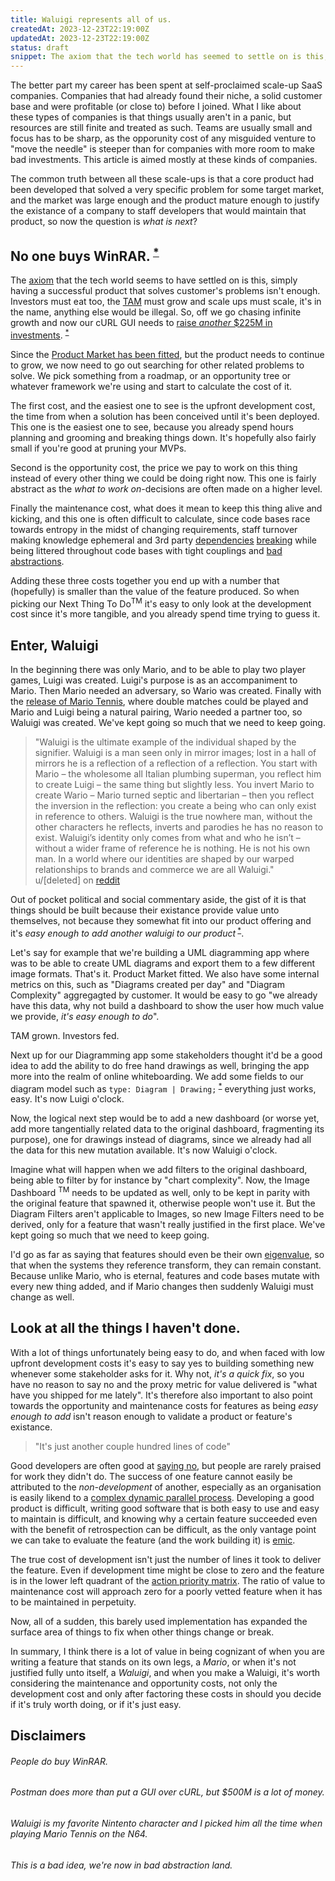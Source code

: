 ```yaml
---
title: Waluigi represents all of us.
createdAt: 2023-12-23T22:19:00Z
updatedAt: 2023-12-23T22:19:00Z
status: draft
snippet: The axiom that the tech world has seemed to settle on is this, simply having a successful product that solves customer's problems isn't enough. Investors must eat too and the TAM must grow.
---
```


The better part my career has been spent at self-proclaimed scale-up SaaS
companies. Companies that had already found their niche, a solid customer base
and were profitable (or close to) before I joined. What I like about these types
of companies is that things usually aren't in a panic, but resources are still
finite and treated as such. Teams are usually small and focus has to be sharp,
as the opporunity cost of any misguided venture to "move the needle" is steeper
than for companies with more room to make bad investments. This article is aimed
mostly at these kinds of companies.

The common truth between all these scale-ups is that a core product had been
developed that solved a very specific problem for some target market, and the
market was large enough and the product mature enough to justify the existance
of a company to staff developers that would maintain that product, so now the
question is _what is next_?

## No one buys WinRAR.<sup> [*](#people-do-buy-winrar)</sup>

The [axiom](https://en.wikipedia.org/wiki/Axiom) that the tech world seems to
have settled on is this, simply having a successful product that solves
customer's problems isn't enough. Investors must eat too, the
[TAM](https://en.wikipedia.org/wiki/Total_addressable_market) must grow and
scale ups must scale, it's in the name, anything else would be illegal. So, off
we go chasing infinite growth and now our cURL GUI needs to
[raise _another_ $225M in investments](https://www.postman.com/company/about-postman/#the-investors).
<sup>
[*](#postman-does-more-than-put-a-gui-over-curl-but-500m-is-a-lot-of-money)</sup>

Since the
[Product Market has been fitted](https://mailchimp.com/resources/product-market-fit/#heading+defining+product-market+fit),
but the product needs to continue to grow, we now need to go out searching for
other related problems to solve. We pick something from a roadmap, or an
opportunity tree or whatever framework we're using and start to calculate the
cost of it.

The first cost, and the easiest one to see is the upfront development cost, the
time from when a solution has been conceived until it's been deployed. This one
is the easiest one to see, because you already spend hours planning and grooming
and breaking things down. It's hopefully also fairly small if you're good at
pruning your MVPs.

Second is the opportunity cost, the price we pay to work on this thing instead
of every other thing we could be doing right now. This one is fairly abstract as
the _what to work on_-decisions are often made on a higher level.

Finally the maintenance cost, what does it mean to keep this thing alive and
kicking, and this one is often difficult to calculate, since code bases race
towards entropy in the midst of changing requirements, staff turnover making
knowledge ephemeral and 3rd party
[dependencies](https://qz.com/646467/how-one-programmer-broke-the-internet-by-deleting-a-tiny-piece-of-code)
[breaking](https://www.thegingerviking.com/the-right-to-delete-fakerjs-fragile-nature-open-source/)
while being littered throughout code bases with tight couplings and
[bad abstractions](https://www.deconstructconf.com/2019/dan-abramov-the-wet-codebase).

Adding these three costs together you end up with a number that (hopefully) is
smaller than the value of the feature produced. So when picking our Next Thing
To Do<sup>TM</sup> it's easy to only look at the development cost since it's
more tangible, and you already spend time trying to guess it.

## Enter, Waluigi

In the beginning there was only Mario, and to be able to play two player games,
Luigi was created. Luigi's purpose is as an accompaniment to Mario. Then Mario
needed an adversary, so Wario was created. Finally with the
[release of Mario Tennis](https://en.wikipedia.org/wiki/Waluigi), where double
matches could be played and Mario and Luigi being a natural pairing, Wario
needed a partner too, so Waluigi was created. We've kept going so much that we
need to keep going.

<blockquote>
"Waluigi is the ultimate example of the individual shaped by the signifier.
Waluigi is a man seen only in mirror images; lost in a hall of mirrors he is a
reflection of a reflection of a reflection. You start with Mario – the
wholesome all Italian plumbing superman, you reflect him to create Luigi – the
same thing but slightly less. You invert Mario to create Wario – Mario turned
septic and libertarian – then you reflect the inversion in the reflection: you
create a being who can only exist in reference to others. Waluigi is the true
nowhere man, without the other characters he reflects, inverts and parodies he
has no reason to exist. Waluigi’s identity only comes from what and who he
isn’t – without a wider frame of reference he is nothing. He is not his own
man. In a world where our identities are shaped by our warped relationships to
brands and commerce we are all Waluigi."
<figcaption>u/[deleted] on <a class="text-link" href="https://www.reddit.com/r/copypasta/comments/5qctnl/waluigi_represents_all_of_us/">reddit</a></figcaption>
</blockquote>

Out of pocket political and social commentary aside, the gist of it is that
things should be built because their existance provide value unto themselves,
not because they somewhat fit into our product offering and it's _easy enough to
add another waluigi to our product_<sup>
[*](#waluigi-is-my-favorite-nintento-character-and-i-picked-him-all-the-time-when-playing-mario-tennis-on-the-n64)</sup>.

Let's say for example that we're building a UML diagramming app where was to be
able to create UML diagrams and export them to a few different image formats.
That's it. Product Market fitted. We also have some internal metrics on this,
such as "Diagrams created per day" and "Diagram Complexity" aggregagted by
customer. It would be easy to go "we already have this data, why not build a
dashboard to show the user how much value we provide, _it's easy enough to do_".

TAM grown. Investors fed.

Next up for our Diagramming app some stakeholders thought it'd be a good idea to
add the ability to do free hand drawings as well, bringing the app more into the
realm of online whiteboarding. We add some fields to our diagram model such as
`type: Diagram | Drawing;`<sup>
[*](#this-is-a-bad-idea-were-now-in-bad-abstraction-land)</sup> everything just
works, easy. It's now Luigi o'clock.

Now, the logical next step would be to add a new dashboard (or worse yet, add
more tangentially related data to the original dashboard, fragmenting its
purpose), one for drawings instead of diagrams, since we already had all the
data for this new mutation available. It's now Waluigi o'clock.

Imagine what will happen when we add filters to the original dashboard, being
able to filter by for instance by "chart complexity". Now, the Image Dashboard
<sup>TM</sup> needs to be updated as well, only to be kept in parity with the
original feature that spawned it, otherwise people won't use it. But the Diagram
Filters aren't applicable to Images, so new Image Filters need to be derived,
only for a feature that wasn't really justified in the first place. We've kept
going so much that we need to keep going.

I'd go as far as saying that features should even be their own
[eigenvalue](https://en.wikipedia.org/wiki/Eigenvalues_and_eigenvectors), so
that when the systems they reference transform, they can remain constant.
Because unlike Mario, who is eternal, features and code bases mutate with every
new thing added, and if Mario changes then suddenly Waluigi must change as well.

## Look at all the things I haven't done.

With a lot of things unfortunately being easy to do, and when faced with low
upfront development costs it's easy to say yes to building something new
whenever some stakeholder asks for it. Why not, _it's a quick fix_, so you have
no reason to say no and the proxy metric for value delivered is "what have you
shipped for me lately". It's therefore also important to also point towards the
opportunity and maintenance costs for features as being _easy enough to add_
isn't reason enough to validate a product or feature's existance.

> "It's just another couple hundred lines of code"

Good developers are often good at
[saying no](https://grugbrain.dev/#grug-on-saying-no), but people are rarely
praised for work they didn't do. The success of one feature cannot easily be
attributed to the _non-development_ of another, especially as an organisation is
easily likend to a
[complex dynamic parallel process](https://codahale.com/work-is-work/#corporate-americas-next-top-model).
Developing a good product is difficult, writing good software that is both easy
to use and easy to maintain is difficult, and knowing why a certain feature
succeeded even with the benefit of retrospection can be difficult, as the only
vantage point we can take to evaluate the feature (and the work building it) is
[emic](https://laulima.hawaii.edu/access/content/user/millerg/ANTH_200/A200Unit1/EmicEtic.html).

The true cost of development isn't just the number of lines it took to deliver
the feature. Even if development time might be close to zero and the feature is
in the lower left quadrant of the
[action priority matrix](https://www.productplan.com/glossary/action-priority-matrix/).
The ratio of value to maintenance cost will approach zero for a poorly vetted
feature when it has to be maintained in perpetuity.

Now, all of a sudden, this barely used implementation has expanded the surface
area of things to fix when other things change or break.

In summary, I think there is a lot of value in being cognizant of when you are
writing a feature that stands on its own legs, a _Mario_, or when it's not
justified fully unto itself, a _Waluigi_, and when you make a Waluigi, it's
worth considering the maintenance and opportunity costs, not only the
development cost and only after factoring these costs in should you decide if
it's truly worth doing, or if it's just easy.

## Disclaimers

###### People do buy WinRAR.

###### Postman does more than put a GUI over cURL, but $500M is a lot of money.

###### Waluigi is my favorite Nintento character and I picked him all the time when playing Mario Tennis on the N64.

###### This is a bad idea, we're now in bad abstraction land.
